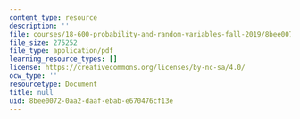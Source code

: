 ```yaml
---
content_type: resource
description: ''
file: courses/18-600-probability-and-random-variables-fall-2019/8bee00720aa2daafebabe670476cf13e_MIT18_600F19_lec37.pdf
file_size: 275252
file_type: application/pdf
learning_resource_types: []
license: https://creativecommons.org/licenses/by-nc-sa/4.0/
ocw_type: ''
resourcetype: Document
title: null
uid: 8bee0072-0aa2-daaf-ebab-e670476cf13e
---
```


